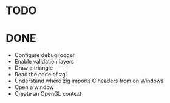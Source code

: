 # TODO

# DONE
- Configure debug logger
- Enable validation layers
- Draw a triangle
- Read the code of zgl
- Understand where zig imports C headers from on Windows
- Open a window
- Create an OpenGL context
